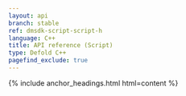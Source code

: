 ```yaml
---
layout: api
branch: stable
ref: dmsdk-script-script-h
language: C++
title: API reference (Script)
type: Defold C++
pagefind_exclude: true
---
```

{% include anchor_headings.html html=content %}
